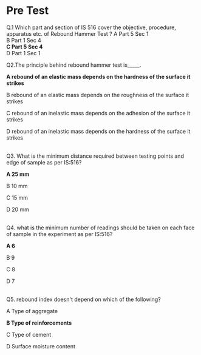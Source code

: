 # Pre Test



Q.1 Which part and section of IS 516 cover the objective, procedure, apparatus etc. of Rebound Hammer Test ?
A Part 5 Sec 1 <br>
B Part 1 Sec 4 <br>
**C Part 5 Sec 4** <br>
D Part 1 Sec 1 <br>



Q2.The principle behind rebound hammer test is_____.<br>

**A   rebound of an elastic mass depends on the hardness of the surface it strikes**<br>

B    rebound of an elastic mass depends on the roughness of the surface it strikes<br>

C    rebound of an inelastic mass depends on the adhesion of the surface it strikes<br>

D    rebound of an inelastic mass depends on the hardness of the surface it strikes<br><br>


Q3. What is the minimum distance required between testing points and edge of sample as per IS:516?<br>

**A    25 mm**<br>

B    10 mm<br>

C    15 mm<br>

D    20 mm<br><br>

Q4. what is the minimum number of readings should be taken on each face of sample in the experiment as per IS:516?<br>

**A    6**<br>

B    9<br>

C    8<br>

D    7<br><br>

Q5. rebound index doesn't depend on which of the following?<br>

A    Type of aggregate<br>

**B    Type of reinforcements**<br>

C    Type of cement<br>

D    Surface moisture content<br><br>
